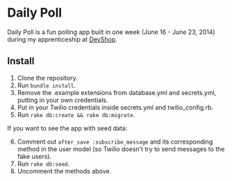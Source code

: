 # Daily Poll

Daily Poll is a fun polling app built in one week (June 16 - June 23, 2014) during my apprenticeship at [DevShop](www.nycdevshop.com).

## Install

1. Clone the repository.
2. Run `bundle install`.
3. Remove the .example extensions from database.yml and secrets.yml, putting in your own credentials.
4. Put in your Twilio credentials inside secrets.yml and twilio_config.rb.
5. Run `rake db:create && rake db:migrate`.

If you want to see the app with seed data:

6. Comment out `after_save :subscribe_message` and its corresponding method in the user model (so Twilio doesn't try to send messages to the fake users).
7. Run `rake db:seed`.
8. Uncomment the methods above.

